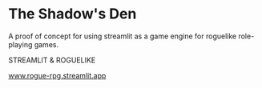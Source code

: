 # The Shadow's Den

A proof of concept for using streamlit as a game engine for roguelike role-playing games.

STREAMLIT & ROGUELIKE

www.rogue-rpg.streamlit.app
